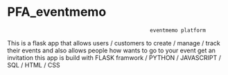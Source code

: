 # PFA_eventmemo

                                                  eventmemo platform
This is a flask app that allows users / customers to create / manage / track their events and also allows people how wants to go to your event get an invitation this app is build with FLASK framwork / PYTHON / JAVASCRIPT / SQL / HTML / CSS 
                                                     
